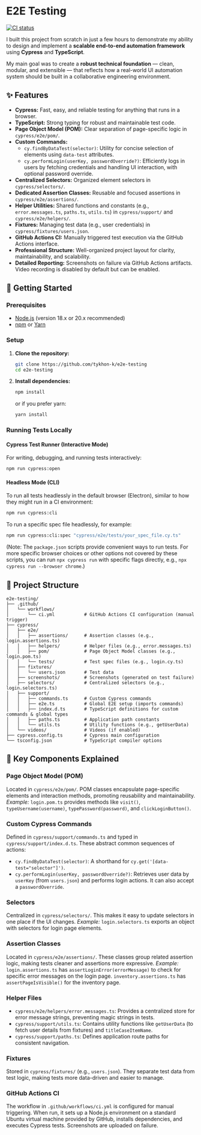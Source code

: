 # E2E Testing

[![CI status](https://github.com/tykhon-k/e2e-testing/actions/workflows/ci.yml/badge.svg)](https://github.com/tykhon-k/e2e-testing/actions/workflows/ci.yml)

I built this project from scratch in just a few hours to demonstrate my ability to design and implement a **scalable end-to-end automation framework** using **Cypress** and **TypeScript**.

My main goal was to create a **robust technical foundation** — clean, modular, and extensible — that reflects how a real-world UI automation system should be built in a collaborative engineering environment.

## ✨ Features

- **Cypress:** Fast, easy, and reliable testing for anything that runs in a browser.
- **TypeScript:** Strong typing for robust and maintainable test code.
- **Page Object Model (POM):** Clear separation of page-specific logic in `cypress/e2e/pom/`.
- **Custom Commands:**
  - `cy.findByDataTest(selector)`: Utility for concise selection of elements using `data-test` attributes.
  - `cy.performLogin(userKey, passwordOverride?)`: Efficiently logs in users by fetching credentials and handling UI interaction, with optional password override.
- **Centralized Selectors:** Organized element selectors in `cypress/selectors/`.
- **Dedicated Assertion Classes:** Reusable and focused assertions in `cypress/e2e/assertions/`.
- **Helper Utilities:** Shared functions and constants (e.g., `error.messages.ts`, `paths.ts`, `utils.ts`) in `cypress/support/` and `cypress/e2e/helpers/`.
- **Fixtures:** Managing test data (e.g., user credentials) in `cypress/fixtures/users.json`.
- **GitHub Actions CI:** Manually triggered test execution via the GitHub Actions interface.
- **Professional Structure:** Well-organized project layout for clarity, maintainability, and scalability.
- **Detailed Reporting:** Screenshots on failure via GitHub Actions artifacts. Video recording is disabled by default but can be enabled.

## 🚀 Getting Started

### Prerequisites

- [Node.js](https://nodejs.org/en/download/) (version 18.x or 20.x recommended)
- [npm](https://www.npmjs.com/get-npm) or [Yarn](https://yarnpkg.com/)

### Setup

1.  **Clone the repository:**

    ```bash
    git clone https://github.com/tykhon-k/e2e-testing
    cd e2e-testing
    ```

2.  **Install dependencies:**
    ```bash
    npm install
    ```
    or if you prefer yarn:
    ```bash
    yarn install
    ```

### Running Tests Locally

#### Cypress Test Runner (Interactive Mode)

For writing, debugging, and running tests interactively:

```bash
npm run cypress:open
```

#### Headless Mode (CLI)

To run all tests headlessly in the default browser (Electron), similar to how they might run in a CI environment:

```bash
npm run cypress:cli
```

To run a specific spec file headlessly, for example:

```bash
npm run cypress:cli:spec "cypress/e2e/tests/your_spec_file.cy.ts"
```

(Note: The `package.json` scripts provide convenient ways to run tests. For more specific browser choices or other options not covered by these scripts, you can run `npx cypress run` with specific flags directly, e.g., `npx cypress run --browser chrome`.)

## 📂 Project Structure

```
e2e-testing/
├── .github/
│   └── workflows/
│       └── ci.yml           # GitHub Actions CI configuration (manual trigger)
├── cypress/
│   ├── e2e/
│   │   ├── assertions/      # Assertion classes (e.g., login.assertions.ts)
│   │   ├── helpers/         # Helper files (e.g., error.messages.ts)
│   │   ├── pom/             # Page Object Model classes (e.g., login.pom.ts)
│   │   └── tests/           # Test spec files (e.g., login.cy.ts)
│   ├── fixtures/
│   │   └── users.json       # Test data
│   ├── screenshots/         # Screenshots (generated on test failure)
│   ├── selectors/           # Centralized selectors (e.g., login.selectors.ts)
│   ├── support/
│   │   ├── commands.ts      # Custom Cypress commands
│   │   ├── e2e.ts           # Global E2E setup (imports commands)
│   │   ├── index.d.ts       # TypeScript definitions for custom commands & global types
│   │   ├── paths.ts         # Application path constants
│   │   └── utils.ts         # Utility functions (e.g., getUserData)
│   └── videos/              # Videos (if enabled)
├── cypress.config.ts        # Cypress main configuration
└── tsconfig.json            # TypeScript compiler options
```

## 🧪 Key Components Explained

### Page Object Model (POM)

Located in `cypress/e2e/pom/`. POM classes encapsulate page-specific elements and interaction methods, promoting reusability and maintainability.
_Example:_ `login.pom.ts` provides methods like `visit()`, `typeUsername(username)`, `typePassword(password)`, and `clickLoginButton()`.

### Custom Cypress Commands

Defined in `cypress/support/commands.ts` and typed in `cypress/support/index.d.ts`. These abstract common sequences of actions:

- `cy.findByDataTest(selector)`: A shorthand for `cy.get('[data-test="selector"]')`.
- `cy.performLogin(userKey, passwordOverride?)`: Retrieves user data by `userKey` (from `users.json`) and performs login actions. It can also accept a `passwordOverride`.

### Selectors

Centralized in `cypress/selectors/`. This makes it easy to update selectors in one place if the UI changes.
_Example:_ `login.selectors.ts` exports an object with selectors for login page elements.

### Assertion Classes

Located in `cypress/e2e/assertions/`. These classes group related assertion logic, making tests cleaner and assertions more expressive.
_Example:_ `login.assertions.ts` has `assertLoginError(errorMessage)` to check for specific error messages on the login page. `inventory.assertions.ts` has `assertPageIsVisible()` for the inventory page.

### Helper Files

- `cypress/e2e/helpers/error.messages.ts`: Provides a centralized store for error message strings, preventing magic strings in tests.
- `cypress/support/utils.ts`: Contains utility functions like `getUserData` (to fetch user details from fixtures) and `titleCaseItemName`.
- `cypress/support/paths.ts`: Defines application route paths for consistent navigation.

### Fixtures

Stored in `cypress/fixtures/` (e.g., `users.json`). They separate test data from test logic, making tests more data-driven and easier to manage.

### GitHub Actions CI

The workflow in `.github/workflows/ci.yml` is configured for manual triggering. When run, it sets up a Node.js environment on a standard Ubuntu virtual machine provided by GitHub, installs dependencies, and executes Cypress tests. Screenshots are uploaded on failure.
